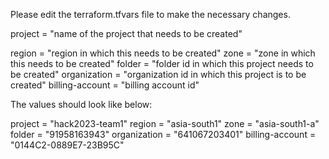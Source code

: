 Please edit the terraform.tfvars file to make the necessary changes.

project			= "name of the project that needs to be created"

region			= "region in which this needs to be created"
zone			= "zone in which this needs to be created"
folder			= "folder id in which this project needs to be created"
organization	= "organization id in which this project is to be created"
billing-account	= "billing account id"

The values should look like below:

project			= "hack2023-team1"
region			= "asia-south1"
zone			= "asia-south1-a"
folder			= "91958163943"
organization	= "641067203401"
billing-account	= "0144C2-0889E7-23B95C"
